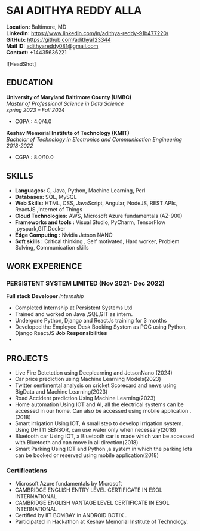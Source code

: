 # SAI ADITHYA REDDY ALLA

**Location:** Baltimore, MD  
**LinkedIn:** https://www.linkedin.com/in/adithya-reddy-91b477220/  
**GitHub:** https://github.com/adithya123344  
**Mail ID:** adithyareddy081@gmail.com  
**Contact:** +14435636221

![HeadShot]


## EDUCATION

**University of Maryland Baltimore County (UMBC)**  
*Master of Professional Science in Data Science*  
*spring 2023 – Fall 2024*  
- CGPA : 4.0/4.0
  
**Keshav Memorial Institute of Technology (KMIT)**  
*Bachelor of Technology in Electronics and Communication Engineering*  
*2018-2022*  
- CGPA : 8.0/10.0
 

## SKILLS 

- **Languages:** C, Java, Python, Machine Learning, Perl  
- **Databases:** SQL, MySQL  
- **Web Skills:** HTML, CSS, JavaScript, Angular, NodeJS, REST APIs, ReactJS  ,Internet of Things
- **Cloud Technologies:** AWS, Microsoft Azure fundamentals (AZ-900)
- **Frameworks and tools :** 	Visual Studio, PyCharm, TensorFlow ,pyspark,GIT,Docker
- **Edge Computing :** Nvidia Jetson NANO
- **Soft skills :** Critical thinking , Self motivated, Hard worker, Problem Solving, Communication skills 


## WORK EXPERIENCE

### PERSISTENT SYSTEM LIMITED (Nov 2021- Dec 2022)
**Full stack Developer**
*Internship*
-	Completed Internship at Persistent Systems Ltd 
-	Trained and worked on Java ,SQL,GIT as intern.
-	Undergone Python, Django and ReactJs training for 3 months
-	Developed the Employee Desk Booking System as POC using Python, Django   ReactJS
  **Job Responsibilities**
-


## PROJECTS
- Live Fire Detetction using Deeplearning and JetsonNano (2024)
- Car price prediction using Machine Learning Models(2023)
- Twitter sentimental analysis on cricket Scorecard and news using BigData and Machine Learning(2023)
- Road Accident prediction Using Machine Learning(2023)
- Home automation Using IOT and AI, all the electrical systems can be accessed in our home. Can also be accessed using mobile application .(2018)
- Smart irrigation Using IOT, A small step to develop irrigation system. Using DHT11 SENSOR, can use water only when necessary(2018)
- Bluetooth car Using IOT,  a  Bluetooth car is made which van be accessed with Bluetooth and can move in all direction(2018)
- Smart Parking Using IOT and Python ,a system in which the parking lots can be booked or reserved using mobile application(2018)

### Certifications
- Microsoft Azure fundamentals by Microsoft
- CAMBRIDGE ENGLISH ENTRY LEVEL CERTIFICATE IN ESOL INTERNATIONAL
- CAMBRIDGE ENGLISH VANTAGE LEVEL CERTIFICATE IN ESOL INTERNATIONAL
- Certified by IIT BOMBAY in ANDROID BOTIX .
- Participated in Hackathon at Keshav Memorial Institute of Technology.
